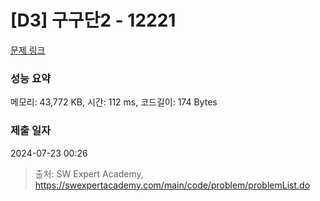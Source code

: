 # [D3] 구구단2 - 12221 

[문제 링크](https://swexpertacademy.com/main/code/problem/problemDetail.do?contestProbId=AXpz3dravpQDFATi) 

### 성능 요약

메모리: 43,772 KB, 시간: 112 ms, 코드길이: 174 Bytes

### 제출 일자

2024-07-23 00:26



> 출처: SW Expert Academy, https://swexpertacademy.com/main/code/problem/problemList.do